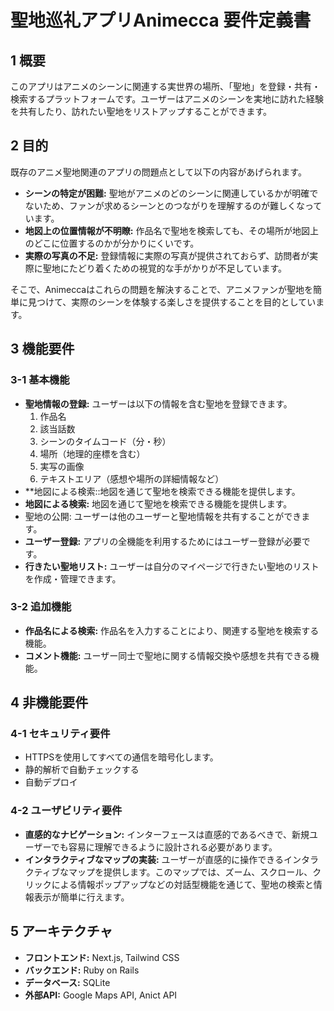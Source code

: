 # 聖地巡礼アプリAnimecca 要件定義書

## 1 概要

このアプリはアニメのシーンに関連する実世界の場所、「聖地」を登録・共有・検索するプラットフォームです。ユーザーはアニメのシーンを実地に訪れた経験を共有したり、訪れたい聖地をリストアップすることができます。

## 2 目的

既存のアニメ聖地関連のアプリの問題点として以下の内容があげられます。

- **シーンの特定が困難:** 聖地がアニメのどのシーンに関連しているかが明確でないため、ファンが求めるシーンとのつながりを理解するのが難しくなっています。
- **地図上の位置情報が不明瞭:** 作品名で聖地を検索しても、その場所が地図上のどこに位置するのかが分かりにくいです。
- **実際の写真の不足:** 登録情報に実際の写真が提供されておらず、訪問者が実際に聖地にたどり着くための視覚的な手がかりが不足しています。

そこで、Animeccaはこれらの問題を解決することで、アニメファンが聖地を簡単に見つけて、実際のシーンを体験する楽しさを提供することを目的としています。

## 3 機能要件

### 3-1 基本機能

- **聖地情報の登録:** ユーザーは以下の情報を含む聖地を登録できます。
  1. 作品名
  2. 該当話数
  3. シーンのタイムコード（分・秒）
  4. 場所（地理的座標を含む）
  5. 実写の画像
  6. テキストエリア（感想や場所の詳細情報など）
- **地図による検索::地図を通じて聖地を検索できる機能を提供します。
- **地図による検索:** 地図を通じて聖地を検索できる機能を提供します。
- 聖地の公開: ユーザーは他のユーザーと聖地情報を共有することができます。
- **ユーザー登録:** アプリの全機能を利用するためにはユーザー登録が必要です。
- **行きたい聖地リスト:** ユーザーは自分のマイページで行きたい聖地のリストを作成・管理できます。

### 3-2 追加機能

- **作品名による検索:** 作品名を入力することにより、関連する聖地を検索する機能。
- **コメント機能:** ユーザー同士で聖地に関する情報交換や感想を共有できる機能。

## 4 非機能要件

### 4-1 セキュリティ要件

- HTTPSを使用してすべての通信を暗号化します。
- 静的解析で自動チェックする
- 自動デプロイ

### 4-2 ユーザビリティ要件

- **直感的なナビゲーション:** インターフェースは直感的であるべきで、新規ユーザーでも容易に理解できるように設計される必要があります。
- **インタラクティブなマップの実装:** ユーザーが直感的に操作できるインタラクティブなマップを提供します。このマップでは、ズーム、スクロール、クリックによる情報ポップアップなどの対話型機能を通じて、聖地の検索と情報表示が簡単に行えます。

## 5 アーキテクチャ

- **フロントエンド:** Next.js, Tailwind CSS
- **バックエンド:** Ruby on Rails
- **データベース:** SQLite
- **外部API:** Google Maps API, Anict API
